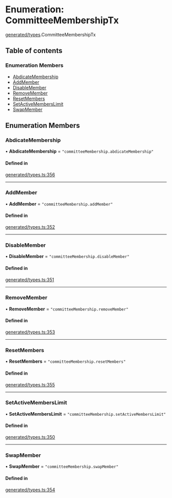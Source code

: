 # Enumeration: CommitteeMembershipTx

[generated/types](../wiki/generated.types).CommitteeMembershipTx

## Table of contents

### Enumeration Members

- [AbdicateMembership](../wiki/generated.types.CommitteeMembershipTx#abdicatemembership)
- [AddMember](../wiki/generated.types.CommitteeMembershipTx#addmember)
- [DisableMember](../wiki/generated.types.CommitteeMembershipTx#disablemember)
- [RemoveMember](../wiki/generated.types.CommitteeMembershipTx#removemember)
- [ResetMembers](../wiki/generated.types.CommitteeMembershipTx#resetmembers)
- [SetActiveMembersLimit](../wiki/generated.types.CommitteeMembershipTx#setactivememberslimit)
- [SwapMember](../wiki/generated.types.CommitteeMembershipTx#swapmember)

## Enumeration Members

### AbdicateMembership

• **AbdicateMembership** = ``"committeeMembership.abdicateMembership"``

#### Defined in

[generated/types.ts:356](https://github.com/PolymeshAssociation/polymesh-sdk/blob/31fdce23/src/generated/types.ts#L356)

___

### AddMember

• **AddMember** = ``"committeeMembership.addMember"``

#### Defined in

[generated/types.ts:352](https://github.com/PolymeshAssociation/polymesh-sdk/blob/31fdce23/src/generated/types.ts#L352)

___

### DisableMember

• **DisableMember** = ``"committeeMembership.disableMember"``

#### Defined in

[generated/types.ts:351](https://github.com/PolymeshAssociation/polymesh-sdk/blob/31fdce23/src/generated/types.ts#L351)

___

### RemoveMember

• **RemoveMember** = ``"committeeMembership.removeMember"``

#### Defined in

[generated/types.ts:353](https://github.com/PolymeshAssociation/polymesh-sdk/blob/31fdce23/src/generated/types.ts#L353)

___

### ResetMembers

• **ResetMembers** = ``"committeeMembership.resetMembers"``

#### Defined in

[generated/types.ts:355](https://github.com/PolymeshAssociation/polymesh-sdk/blob/31fdce23/src/generated/types.ts#L355)

___

### SetActiveMembersLimit

• **SetActiveMembersLimit** = ``"committeeMembership.setActiveMembersLimit"``

#### Defined in

[generated/types.ts:350](https://github.com/PolymeshAssociation/polymesh-sdk/blob/31fdce23/src/generated/types.ts#L350)

___

### SwapMember

• **SwapMember** = ``"committeeMembership.swapMember"``

#### Defined in

[generated/types.ts:354](https://github.com/PolymeshAssociation/polymesh-sdk/blob/31fdce23/src/generated/types.ts#L354)
